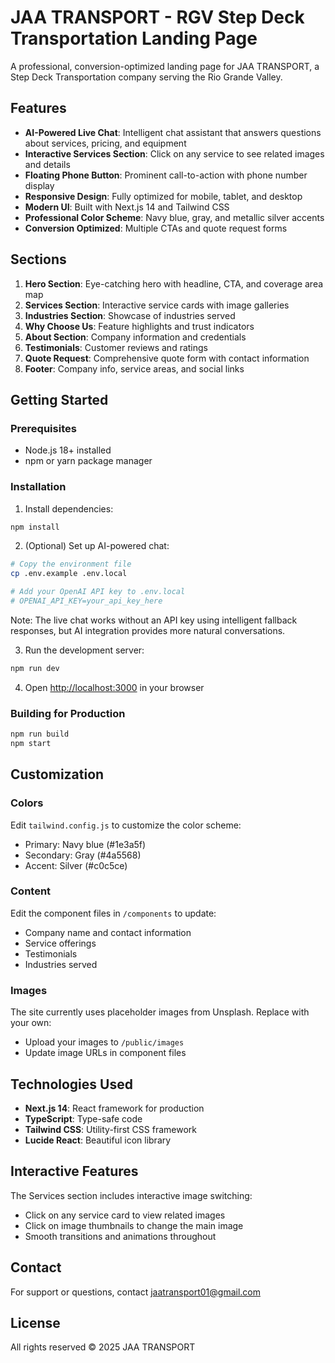 # JAA TRANSPORT - RGV Step Deck Transportation Landing Page

A professional, conversion-optimized landing page for JAA TRANSPORT, a Step Deck Transportation company serving the Rio Grande Valley.

## Features

- **AI-Powered Live Chat**: Intelligent chat assistant that answers questions about services, pricing, and equipment
- **Interactive Services Section**: Click on any service to see related images and details
- **Floating Phone Button**: Prominent call-to-action with phone number display
- **Responsive Design**: Fully optimized for mobile, tablet, and desktop
- **Modern UI**: Built with Next.js 14 and Tailwind CSS
- **Professional Color Scheme**: Navy blue, gray, and metallic silver accents
- **Conversion Optimized**: Multiple CTAs and quote request forms

## Sections

1. **Hero Section**: Eye-catching hero with headline, CTA, and coverage area map
2. **Services Section**: Interactive service cards with image galleries
3. **Industries Section**: Showcase of industries served
4. **Why Choose Us**: Feature highlights and trust indicators
5. **About Section**: Company information and credentials
6. **Testimonials**: Customer reviews and ratings
7. **Quote Request**: Comprehensive quote form with contact information
8. **Footer**: Company info, service areas, and social links

## Getting Started

### Prerequisites

- Node.js 18+ installed
- npm or yarn package manager

### Installation

1. Install dependencies:
```bash
npm install
```

2. (Optional) Set up AI-powered chat:
```bash
# Copy the environment file
cp .env.example .env.local

# Add your OpenAI API key to .env.local
# OPENAI_API_KEY=your_api_key_here
```
Note: The live chat works without an API key using intelligent fallback responses, but AI integration provides more natural conversations.

3. Run the development server:
```bash
npm run dev
```

4. Open [http://localhost:3000](http://localhost:3000) in your browser

### Building for Production

```bash
npm run build
npm start
```

## Customization

### Colors

Edit `tailwind.config.js` to customize the color scheme:
- Primary: Navy blue (#1e3a5f)
- Secondary: Gray (#4a5568)
- Accent: Silver (#c0c5ce)

### Content

Edit the component files in `/components` to update:
- Company name and contact information
- Service offerings
- Testimonials
- Industries served

### Images

The site currently uses placeholder images from Unsplash. Replace with your own:
- Upload your images to `/public/images`
- Update image URLs in component files

## Technologies Used

- **Next.js 14**: React framework for production
- **TypeScript**: Type-safe code
- **Tailwind CSS**: Utility-first CSS framework
- **Lucide React**: Beautiful icon library

## Interactive Features

The Services section includes interactive image switching:
- Click on any service card to view related images
- Click on image thumbnails to change the main image
- Smooth transitions and animations throughout

## Contact

For support or questions, contact jaatransport01@gmail.com

## License

All rights reserved © 2025 JAA TRANSPORT
